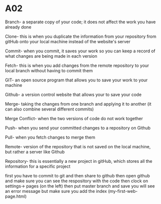 # A02
Branch- a separate copy of your code; it does not affect the work you have already done

Clone- this is when you duplicate the information from your repository from gitHub onto your local machine instead of the website's server

Commit- when you commit, it saves your work so you can keep a record of what changes are being made in each version

Fetch- this is when you add changes from the remote repository to your local branch without having to commit them

GIT- an open source program that allows you to save your work to your machine

Github- a version control website that allows your to save your code

Merge- taking the changes from one branch and applying it to another (it can also combine several different commits)

Merge Conflict- when the two versions of code do not work together

Push- when you send your committed changes to a repository on Github

Pull- when you fetch changes to merge them

Remote- version of the repository that is not saved on the local machine, but rather a server like Github

Repository- this is essentially a new project in gitHub, which stores all the information for a specific project


first you have to commit to git and then share to github
then open github and make sure you can see the respository with the code
then clock on settings-> pages (on the left)
    then put master branch and save
    you will see an error message but make sure you add the index (my-first-web-page.html)
